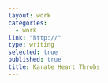 ```yaml
---
layout: work
categories: 
  - work
link: "http://"
type: writing
selected: true
published: true
title: Karate Heart Throbs
---
```

